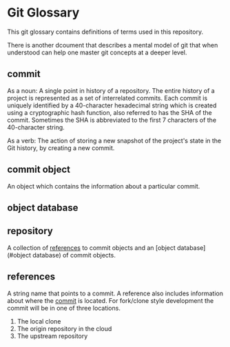 # Git Glossary 

This git glossary contains definitions of terms used in this repository.

There is another dcoument that describes a mental model of git that
when understood can help one master git concepts at a deeper level. 

## commit
As a noun: A single point in history of a repository. The entire history of a project is represented as a set
of interrelated commits. Each commit is uniquely identified by a 40-character hexadecimal string which is created using
a cryptographic hash function, also referred to has the SHA of the commit. Sometimes the SHA is abbreviated to the 
first 7 characters of the 40-character string.

As a verb: The action of storing a new snapshot of the project's state in the Git history, by creating a new commit. 

## commit object
An object which contains the information about a particular commit. 

## object database

## repository
A collection of [references](#references) to commit objects and an [object database](#object database) of commit objects. 


## references
A string name that points to a commit. A reference also includes information about where the [commit](#commit) is located.
For fork/clone style development the commit will be in one of three locations. 

1. The local clone
1. The origin repository in the cloud
1. The upstream repository

